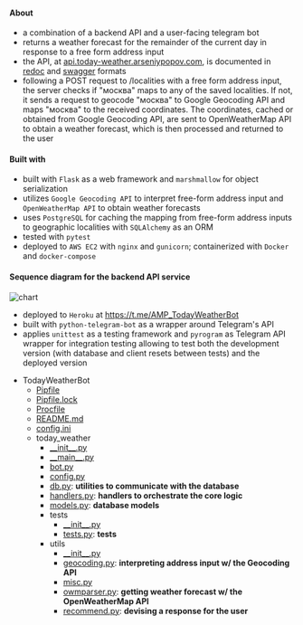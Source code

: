#### About

* a combination of a backend API and a user-facing telegram bot
* returns a weather forecast for the remainder of the current day in response to a free form address input
* the API, at [api.today-weather.arseniypopov.com](http://api.today-weather.arseniypopov.com), is documented in [redoc](http://api.today-weather.arseniypopov.com/docs/redoc.html) and [swagger](http://api.today-weather.arseniypopov.com/docs/swagger.html) formats
* following a POST request to /localities with a free form address input, the server checks if "москва" maps to any of the saved localities. If not, it sends a request to geocode "москва" to Google Geocoding API and maps "москва" to the received coordinates. The coordinates, cached or obtained from Google Geocoding API, are sent to OpenWeatherMap API to obtain a weather forecast, which is then processed and returned to the user  

#### Built with

* built with `Flask` as a web framework and `marshmallow` for object serialization 
* utilizes `Google Geocoding API` to interpret free-form address input and `OpenWeatherMap API` to obtain weather forecasts
* uses `PostgreSQL` for caching the mapping from free-form address inputs to geographic localities with `SQLAlchemy` as an ORM
* tested with `pytest`
* deployed to `AWS EC2` with `nginx` and `gunicorn`; containerized with `Docker` and `docker-compose`  

#### Sequence diagram for the backend API service

![chart](http://api.today-weather.arseniypopov.com/docs/chart.png)

* deployed to `Heroku` at https://t.me/AMP_TodayWeatherBot
* built with `python-telegram-bot` as a wrapper around Telegram's API
* applies `unittest` as a testing framework and `pyrogram` as Telegram API wrapper for integration testing allowing
to test both the development version (with database and client resets between tests) and the deployed version

- TodayWeatherBot
   - [Pipfile](Pipfile)
   - [Pipfile.lock](Pipfile.lock)
   - [Procfile](Procfile)
   - [README.md](README.md)
   - [config.ini](config.ini)
   - today\_weather
     - [\_\_init\_\_.py](today_weather/__init__.py)
     - [\_\_main\_\_.py](today_weather/__main__.py)
     - [bot.py](today_weather/bot.py)
     - [config.py](today_weather/config.py)
     - [db.py](today_weather/db.py): __utilities to communicate with the database__
     - [handlers.py](today_weather/handlers.py): __handlers to orchestrate the core logic__
     - [models.py](today_weather/models.py): __database models__
     - tests
       - [\_\_init\_\_.py](today_weather/tests/__init__.py)
       - [tests.py](today_weather/tests/tests.py): __tests__
     - utils
       - [\_\_init\_\_.py](today_weather/utils/__init__.py)
       - [geocoding.py](today_weather/utils/geocoding.py): __interpreting address input w/ the Geocoding API__
       - [misc.py](today_weather/utils/misc.py)
       - [owmparser.py](today_weather/utils/owmparser.py): __getting weather forecast w/ the OpenWeatherMap API__
       - [recommend.py](today_weather/utils/recommend.py): __devising a response for the user__
